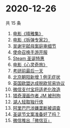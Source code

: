 # 2020-12-26

共 15 条

<!-- BEGIN -->
<!-- 最后更新时间 Sat Dec 26 2020 17:09:45 GMT+0800 (CST) -->
1. [电影《晴雅集》](https://www.zhihu.com/search?q=晴雅集)
1. [电影《拆弹专家2》](https://www.zhihu.com/search?q=拆弹专家2)
1. [吴谢宇弑母案庭审细节](https://www.zhihu.com/search?q=北大吴谢宇)
1. [使命召唤手游开服](https://www.zhihu.com/search?q=使命召唤手游)
1. [Steam 圣诞特惠](https://www.zhihu.com/search?q=steam)
1. [电影《心灵奇旅》](https://www.zhihu.com/search?q=心灵奇旅)
1. [考研前最后一天](https://www.zhihu.com/search?q=考研最后一天)
1. [北京朝阳新增 1 例无症状](https://www.zhihu.com/search?q=北京疫情)
1. [英国欧盟达成脱欧贸易协议](https://www.zhihu.com/search?q=英国脱欧)
1. [微信支付宝将适老化改造](https://www.zhihu.com/search?q=微信支付宝适老化)
1. [猎奇漫画作者 JM 被刑拘](https://www.zhihu.com/search?q=jm帝国漫画)
1. [湖人轻取独行侠](https://www.zhihu.com/search?q=湖人)
1. [阿里巴巴涉嫌垄断被调查](https://www.zhihu.com/search?q=阿里巴巴)
1. [圣诞节文案准备好了吗？](https://www.zhihu.com/search?q=圣诞节祝福)
1. [微信推出「微信豆」](https://www.zhihu.com/search?q=微信豆)
<!-- END -->
